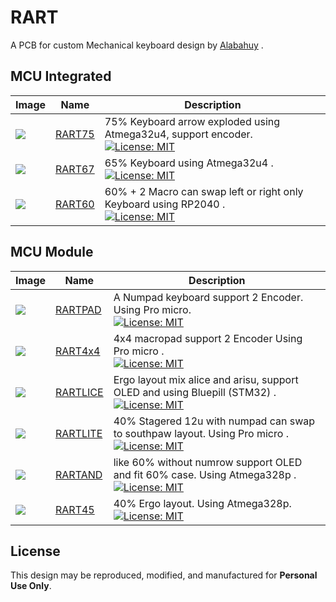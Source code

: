 # RART
A PCB for custom Mechanical keyboard design by [Alabahuy](https://github.com/alabahuy) .

## MCU Integrated

| Image | Name | Description |
| --- | --- | --- |
| <img loading="lazy" minwidth="500" src="https://i.imgur.com/aU5zGnD.jpeg"> | [RART75](https://github.com/alabahuy/RART/tree/master/RART75) | 75% Keyboard arrow exploded using Atmega32u4, support encoder. <br /> [![License: MIT](https://img.shields.io/badge/License-MIT-yellow.svg)](https://opensource.org/licenses/MIT) |
| <img loading="lazy" minwidth="500" src="https://i.imgur.com/b8dKcU2.png"> | [RART67](https://github.com/alabahuy/RART/tree/master/RART67) | 65% Keyboard using Atmega32u4 . <br /> [![License: MIT](https://img.shields.io/badge/License-MIT-yellow.svg)](https://opensource.org/licenses/MIT) |
| <img loading="lazy" minwidth="500" src="https://i.imgur.com/8RkCYQE.jpg"> | [RART60](https://github.com/alabahuy/RART/tree/master/RART67) | 60% + 2 Macro can swap left or right only Keyboard using RP2040 . <br /> [![License: MIT](https://img.shields.io/badge/License-MIT-yellow.svg)](https://opensource.org/licenses/MIT) |

## MCU Module

| Image | Name | Description |
| --- | --- | --- |
| <img loading="lazy" minwidth="500" src="https://i.imgur.com/L0LbfWg.jpeg"> | [RARTPAD](https://github.com/alabahuy/RART/tree/master/RARTPAD) | A Numpad keyboard support 2 Encoder. Using Pro micro. <br /> [![License: MIT](https://img.shields.io/badge/License-MIT-yellow.svg)](https://opensource.org/licenses/MIT) |
| <img loading="lazy" minwidth="500" src="https://i.imgur.com/ngu7YdR.jpeg"> | [RART4x4](https://github.com/alabahuy/RART/tree/master/RART4x4) | 4x4 macropad support 2 Encoder Using Pro micro . <br /> [![License: MIT](https://img.shields.io/badge/License-MIT-yellow.svg)](https://opensource.org/licenses/MIT) |
| <img loading="lazy" minwidth="500" src="https://i.imgur.com/1Hk4mFQ.jpeg"> | [RARTLICE](https://github.com/alabahuy/RART/tree/master/RARTLICE) | Ergo layout mix alice and arisu, support OLED and using Bluepill (STM32) . <br /> [![License: MIT](https://img.shields.io/badge/License-MIT-yellow.svg)](https://opensource.org/licenses/MIT) |
| <img loading="lazy" minwidth="500" src="https://i.imgur.com/UexJw6m.jpeg"> | [RARTLITE](https://github.com/alabahuy/RART/tree/master/RARTLITE) | 40% Stagered 12u with numpad can swap to southpaw layout. Using Pro micro . <br /> [![License: MIT](https://img.shields.io/badge/License-MIT-yellow.svg)](https://opensource.org/licenses/MIT) |
| <img loading="lazy" minwidth="500" src="https://i.imgur.com/Ibxa8va.jpeg"> | [RARTAND](https://github.com/alabahuy/RART/tree/master/RARTAND) | like 60% without numrow support OLED and fit 60% case. Using Atmega328p . <br /> [![License: MIT](https://img.shields.io/badge/License-MIT-yellow.svg)](https://opensource.org/licenses/MIT) |
| <img loading="lazy" minwidth="500" src="https://i.imgur.com/OMnzvWn.jpeg"> | [RART45](https://github.com/alabahuy/RART/tree/master/RART45) | 40% Ergo layout. Using Atmega328p. <br /> [![License: MIT](https://img.shields.io/badge/License-MIT-yellow.svg)](https://opensource.org/licenses/MIT) |

## License

This design may be reproduced, modified, and manufactured for **Personal Use Only**.